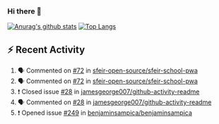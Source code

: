 ### Hi there 👋

[![Anurag's github stats](https://github-readme-stats.vercel.app/api?username=SetiZ&theme=graywhite&show_icons=true)](https://github.com/anuraghazra/github-readme-stats)
[![Top Langs](https://github-readme-stats.vercel.app/api/top-langs/?username=SetiZ&theme=graywhite&layout=compact)](https://github.com/anuraghazra/github-readme-stats)

## :zap: Recent Activity	

<!--START_SECTION:activity-->
1. 🗣 Commented on [#72](https://github.com/sfeir-open-source/sfeir-school-pwa/issues/72) in [sfeir-open-source/sfeir-school-pwa](https://github.com/sfeir-open-source/sfeir-school-pwa)
2. 🗣 Commented on [#72](https://github.com/sfeir-open-source/sfeir-school-pwa/issues/72) in [sfeir-open-source/sfeir-school-pwa](https://github.com/sfeir-open-source/sfeir-school-pwa)
3. ❗️ Closed issue [#28](https://github.com/jamesgeorge007/github-activity-readme/issues/28) in [jamesgeorge007/github-activity-readme](https://github.com/jamesgeorge007/github-activity-readme)
4. 🗣 Commented on [#28](https://github.com/jamesgeorge007/github-activity-readme/issues/28) in [jamesgeorge007/github-activity-readme](https://github.com/jamesgeorge007/github-activity-readme)
5. ❗️ Opened issue [#249](https://github.com/benjaminsampica/benjaminsampica/issues/249) in [benjaminsampica/benjaminsampica](https://github.com/benjaminsampica/benjaminsampica)
<!--END_SECTION:activity-->

<!--
**SetiZ/SetiZ** is a ✨ _special_ ✨ repository because its `README.md` (this file) appears on your GitHub profile.

Here are some ideas to get you started:

- 🔭 I’m currently working on ...
- 🌱 I’m currently learning ...
- 👯 I’m looking to collaborate on ...
- 🤔 I’m looking for help with ...
- 💬 Ask me about ...
- 📫 How to reach me: ...
- 😄 Pronouns: ...
- ⚡ Fun fact: ...
-->
